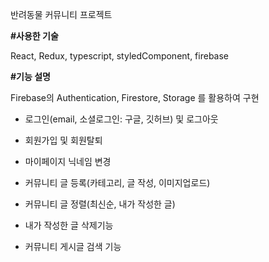 반려동물 커뮤니티 프로젝트

**#사용한 기술**

React, Redux, typescript, styledComponent, firebase

**#기능 설명**

Firebase의 Authentication, Firestore, Storage 를 활용하여 구현

- 로그인(email, 소셜로그인: 구글, 깃허브) 및 로그아웃
  
- 회원가입 및 회원탈퇴

- 마이페이지 닉네임 변경

- 커뮤니티 글 등록(카테고리, 글 작성, 이미지업로드)

- 커뮤니티 글 정렬(최신순, 내가 작성한 글)

- 내가 작성한 글 삭제기능

- 커뮤니티 게시글 검색 기능

